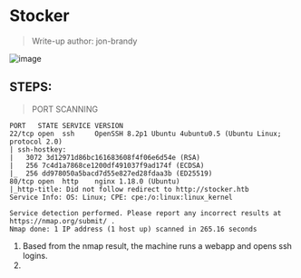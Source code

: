 # Stocker
> Write-up author: jon-brandy

![image](https://github.com/jon-brandy/hackthebox/assets/70703371/6cf3209d-a134-480a-81bf-c500b0ff3dab)

## STEPS:
> PORT SCANNING

```
PORT   STATE SERVICE VERSION
22/tcp open  ssh     OpenSSH 8.2p1 Ubuntu 4ubuntu0.5 (Ubuntu Linux; protocol 2.0)
| ssh-hostkey: 
|   3072 3d12971d86bc161683608f4f06e6d54e (RSA)
|   256 7c4d1a7868ce1200df491037f9ad174f (ECDSA)
|_  256 dd978050a5bacd7d55e827ed28fdaa3b (ED25519)
80/tcp open  http    nginx 1.18.0 (Ubuntu)
|_http-title: Did not follow redirect to http://stocker.htb
Service Info: OS: Linux; CPE: cpe:/o:linux:linux_kernel

Service detection performed. Please report any incorrect results at https://nmap.org/submit/ .
Nmap done: 1 IP address (1 host up) scanned in 265.16 seconds
```

1. Based from the nmap result, the machine runs a webapp and opens ssh logins.
2. 
